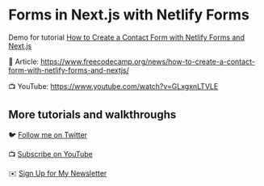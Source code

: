 # Forms in Next.js with Netlify Forms

Demo for tutorial [How to Create a Contact Form with Netlify Forms and Next.js](https://www.youtube.com/watch?v=GLxgxnLTVLE)

📝 Article: https://www.freecodecamp.org/news/how-to-create-a-contact-form-with-netlify-forms-and-nextjs/

📺 YouTube: https://www.youtube.com/watch?v=GLxgxnLTVLE

## More tutorials and walkthroughs

🐦 [Follow me on Twitter](https://twitter.com/colbyfayock)

📺 [Subscribe on YouTube](https://www.youtube.com/colbyfayock)

✉️ [Sign Up for My Newsletter](https://colbyfayock.com/newsletter)
